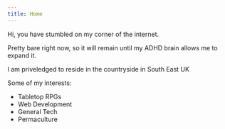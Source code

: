 ```yaml
---
title: Home
---
```


Hi, you have stumbled on my corner of the internet.

Pretty bare right now, so it will remain until my ADHD brain allows me to expand it.

I am priveledged to reside in the countryside in South East UK

Some of my interests:

- Tabletop RPGs
- Web Development
- General Tech
- Permaculture